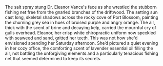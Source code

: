 The salt spray stung Dr. Eleanor Vance's face as she wrestled the stubborn fishing net free from the gnarled branches of the driftwood.  The setting sun cast long, skeletal shadows across the rocky cove of Port Blossom, painting the churning grey sea in hues of bruised purple and angry orange.  The air, thick with the scent of brine and decaying kelp, carried the mournful cry of gulls overhead. Eleanor, her crisp white chiropractic uniform now speckled with seaweed and sand, gritted her teeth.  This was not how she'd envisioned spending her Saturday afternoon.  She’d pictured a quiet evening in her cozy office, the comforting scent of lavender essential oil filling the air, not battling the unforgiving elements and a particularly tenacious fishing net that seemed determined to keep its secrets.
